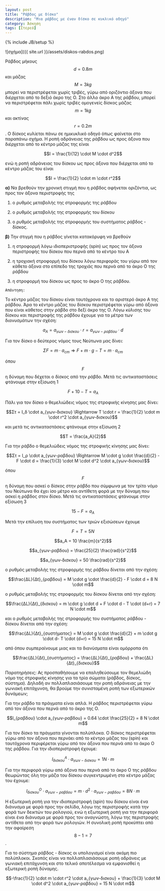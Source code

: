 ```yaml
---
layout: post
title: "Ράβδος με δίσκο"
description: "Μια ράβδος με έναν δίσκο σε κυκλικό οδηγό"
category: Άσκηση
tags: [Στερεό]
---
```

{% include JB/setup %}


![σχήμα]({{ site.url }}/assets/diskos-rabdos.png) 


Ράβδος μήκους $$d = 0.8m$$ και μάζας $$M = 3kg$$ μπορεί να περιστρέφεται χωρίς τριβές, γύρω από οριζόντιο άξονα που διέρχεται από το δεξιό άκρο της Ο. Στο άλλο άκρο Α της ράβδου, μπορεί να περιστρέφεται πάλι χωρίς τριβές ομογενείς δίσκος μάζας $$m = 1kg$$ και ακτίνας $$r = 0.2m$$. O δίσκος κυλίεται πάνω σε ημικυκλικό οδηγό όπως φαίνεται στο παραπάνω σχήμα. Η ροπή αδράνειας της ράβδου ως προς άξονα που διέρχεται από το κέντρο μάζας της είναι

$$I = \frac{1}{12} \cdot M \cdot d^2$$

ενώ η ροπή αδράνειας του δίσκου ως προς άξονα που διέρχεται από το κέντρο μάζας του είναι

$$I = \frac{1}{2} \cdot m \cdot r^2$$


**α)** Να βρεθούν την χρονική στιγμή που η ράβδος αφήνεται οριζόντια, ως προς τον άξονα περιστροφής της

1) ο ρυθμός μεταβολής της στροφορμής της ράβδου 

2) ο ρυθμός μεταβολής της στροφορμής του δίσκου

3) ο ρυθμός μεταβολής της στροφορμής του συστήματος ράβδος - δίσκος.


**β)** Την στιγμή που η ράβδος γίνεται κατακόρυφη να βρεθούν 

1) η στροφορμή λόγω ιδιοπεριστροφής (spin) ως προς τον άξονα περιστροφής του δίσκου που περνά από το κέντρο του Α 

2) η τροχιακή στροφορμή του δίσκου λόγω περιφοράς του γύρω από τον κάθετο άξονα στο επίπεδο της τροχιάς που περνά από το άκρο Ο της ράβδου

3) η στροφορμή του δίσκου ως προς το άκρο Ο της ράβδου.


`Απάντηση:`


To κέντρο μάζας του δίσκου είναι ταυτόχρονα και το αριστερό άκρο Α της ράβδου. Άρα το κέντρο μάζας του δίσκου περιστρέφεται γύρω από άξονα που είναι κάθετος στην ράβδο στο δεξί άκρο της Ο. Λόγω κύλισης του δίσκου και περιστροφής της ράβδου έχουμε για τα μέτρα των διανυσμάτων την σχέση:


$$a_A = a_{γων-δισκου} \cdot r = a_{γων-ραβδου} \cdot d$$


Για τον δίσκο ο δεύτερος νόμος τους Νεύτωνα μας δίνει:


$$ΣF = m \cdot a_{cm} \Rightarrow F + m \cdot g - T = m \cdot a_{cm} $$


όπου $$F$$ η δύναμη που δέχεται ο δίσκος από την ράβδο. Μετά τις αντικαταστάσεις φτάνουμε στην εξίσωση 1


$$ F + 10 - T = a_A $$


Πάλι για τον δίσκο ο θεμελιώδεις νόμος της στροφικής κίνησης μας δίνει:


$$Στ = Ι_δ \cdot a_{γων-δισκου} \Rightarrow Τ \cdot r = \frac{1}{2} \cdot m \cdot r^2 \cdot a_{γων-δισκου}$$


και μετά τις αντικαταστάσεις φτάνουμε στην εξίσωση 2

$$Τ = \frac{a_A}{2}$$

Για την ράβδο ο θεμελιώδεις νόμος της στροφικής κίνησης μας δίνει:


$$Στ = Ι_ρ \cdot a_{γων-ραβδου} \Rightarrow Μ \cdot g \cdot \frac{d}{2} - F \cdot d = \frac{1}{3} \cdot M \cdot d^2 \cdot a_{γων-δισκου}$$


όπου $$F$$ η δύναμη που ασκεί ο δίσκος στην ράβδο που σύμφωνα με τον τρίτο νόμο του Νεύτωνα θα έχει ίσο μέτρο και αντίθετη φορά με την δύναμη που ασκεί η ράβδος στον δίσκο. Μετά τις αντικαταστάσεις φτάνουμε στην εξίσωση 3


$$15 - F = a_A$$


Μετά την επίλυση του συστήματος των τριών εξισώσεων έχουμε


$$F = T = 5N$$


$$a_A = 10 \frac{m}{s^2}$$


$$a_{γων-ραβδου} = \frac{25}{2} \frac{rad}{s^2}$$


$$a_{γων-δισκου} = 50 \frac{rad}{s^2}$$


ο ρυθμός μεταβολής της στροφορμής της ράβδου δίνεται από την σχέση:


$$\frac{ΔL}{Δt}_{ραβδου} = Μ \cdot g \cdot \frac{d}{2} - F \cdot d = 8 Ν \cdot m$$


ο ρυθμός μεταβολής της στροφορμής του δίσκου δίνεται από την σχέση:


$$\frac{ΔL}{Δt}_{δισκου} = m \cdot g \cdot d + F \cdot d - T \cdot (d+r) = 7 Ν \cdot m$$


και ο ρυθμός μεταβολής της στροφορμής του συστήματος ράβδου - δίσκου δίνεται από την σχέση:


$$\frac{ΔL}{Δt}_{συστήματος} = Μ \cdot g \cdot \frac{d}{2} + m \cdot g \cdot d- T \cdot (d+r)  = 15 Ν \cdot m$$


από όπου συμπεραίνουμε μιας και τα διανύσματα είναι ομόρροπα ότι


$$\frac{ΔL}{Δt}_{συστήματος} = \frac{ΔL}{Δt}_{ραβδου} + \frac{ΔL}{Δt}_{δισκου}$$


Παρατηρήσεις: Ας προσπαθήσουμε να επαληθεύσουμε τον θεμελιώδη νόμο της στροφικής κίνησης για τα τρία σώματα (ράβδος, δίσκος, σύστημα). Δηλαδή αν πολλαπλασιάσουμε την ροπή αδράνειας με την γωνιακή επιτάχυνση, θα βρούμε την συνισταμένη ροπή των εξωτερικών δυνάμεων;


Για την ράβδο τα πράγματα είναι απλά. Η ράβδος περιστρέφεται γύρω από τον άξονα που περνά από το άκρο της Ο.


$$Ι_{ραβδου} \cdot a_{γων-ραβδου} = 0.64 \cdot \frac{25}{2} = 8 N \cdot m$$


Για τον δίσκο τα πράγματα γίνονται πολύπλοκα. Ο δίσκος περιστρέφεται γύρω από τον άξονα που περνάει από το κέντρο μάζας του (spin) και ταυτόχρονα περιφέρεται γύρω από τον άξονα που περνά από το άκρο Ο της ράβδου. Για την ιδιοπεριστροφή έχουμε:


$$Ι_{δισκου}^Α \cdot a_{γων-δισκου} = 1 N \cdot m$$


Για την περιφορά γύρω από άξονα που περνά από το άκρο Ο της ράβδου θεωρώντας όλη την μάζα του δίσκου συγκεντρωμένη στο κέντρο μάζας του έχουμε:


$$Ι_{δισκου}^Ο \cdot a_{γων-ραβδου} = m \cdot d^2 \cdot a_{γων-ραβδου} = 8 N \cdot m$$


Η εξωτερική ροπή για την ιδιοπεριστροφή (spin) του δίσκου είναι ένα διάνυσμα με φορά προς την σελίδα, λόγω της περιστροφής κατά την φορά των δεικτών του ρολογιού, ενώ η εξωτερική ροπή για την περιφορά είναι ένα διάνυσμα με φορά προς τον αναγνώστη, λόγω της περιστροφής αντίθετα από την φορά των ρολογιών. Η συνολική ροπή προκύπτει από την αφαίρεση $$8-1 = 7$$.


Για το σύστημα ράβδος - δίσκος οι υπολογισμοί είναι ακόμη πιο πολύπλοκοι. Σκοπός είναι να πολλαπλασιάσουμε ροπή αδράνεις με γωνιακή επιτάχυνση και στο τελικό αποτέλεσμα να εμφανισθεί η εξωτερική ροπή δύναμης.

$$-\frac{1}{2} \cdot m \cdot r^2 \cdot a_{γων-δισκου} + \frac{1}{3} \cdot M \cdot d^2 \cdot a_{γων-ραβδου} = 15 N \cdot m$$